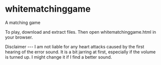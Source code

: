 # whitematchinggame
A matching game

To play, download and extract files. Then open whitematchinggame.html in your browser.

Disclaimer --- I am not liable for any heart attacks caused by the first hearing of the error sound. It is a bit jarring at first, especially if the volume is turned up. 
I might change it if I find a better sound.
